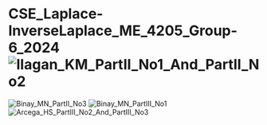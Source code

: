 # CSE_Laplace-InverseLaplace_ME_4205_Group-6_2024![Ilagan_KM_PartII_No1_And_PartII_No2](https://github.com/hannahsuzette/CSE_Laplace-InverseLaplace_ME_4205_Group-6_2024/assets/91923863/99c3d85c-bce3-47ee-8844-98a654fb54f3)
![Binay_MN_PartII_No3](https://github.com/hannahsuzette/CSE_Laplace-InverseLaplace_ME_4205_Group-6_2024/assets/159043076/e80fbc9d-0bb5-41f3-8adc-dafcd63a8087)
![Binay_MN_PartIII_No1](https://github.com/hannahsuzette/CSE_Laplace-InverseLaplace_ME_4205_Group-6_2024/assets/159043076/4a018aec-bd5a-41f6-a0fc-2f24646c2556)
![Arcega_HS_PartIII_No2_And_PartIII_No3](https://github.com/hannahsuzette/CSE_Laplace-InverseLaplace_ME_4205_Group-6_2024/assets/159096382/18831c4e-d2a2-4d1a-b898-1460915b2b30)

